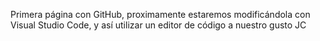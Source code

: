 Primera página con GitHub, proximamente estaremos modificándola con Visual Studio Code, y así utilizar un editor de código a nuestro gusto
JC
